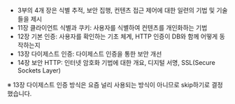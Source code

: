 - 3부의 4개 장은 식별 추적, 보안 집행, 컨텐츠 접근 제어에 대한 일련의 기법 및 기술들을 제시
- 11장 클라이언트 식별과 쿠키: 사용자를 식별하여 컨텐츠를 개인화하는 기법
- 12장 기본 인증: 사용자를 확인하는 기초 체계, HTTP 인증이 DB와 함께 어떻게 동작하는지
- 13장 다이제스트 인증: 다이제스트 인증을 통한 보안 개선
- 14장 보안 HTTP: 인터넷 암호화 기법에 대한 개요, 디지털 서명, SSL(Secure Sockets Layer)

※ 13장 다이제스트 인증 방식은 요즘 널리 사용되는 방식이 아니므로 skip하기로 결정했습니다.
